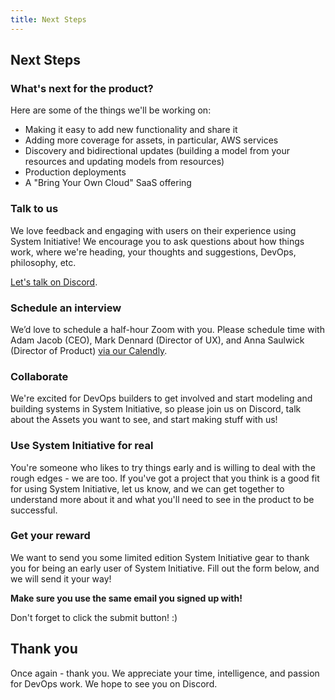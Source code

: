 ```yaml
---
title: Next Steps
---
```


## Next Steps

### What's next for the product?

Here are some of the things we'll be working on:

* Making it easy to add new functionality and share it
* Adding more coverage for assets, in particular, AWS services
* Discovery and bidirectional updates (building a model from your resources and updating models from resources)
* Production deployments
* A "Bring Your Own Cloud" SaaS offering

### Talk to us

We love feedback and engaging with users on their experience using System Initiative! We encourage you to ask questions about how things work, where we're heading, your thoughts and suggestions, DevOps, philosophy, etc.

[Let's talk on Discord](https://discord.com/invite/system-init).

### Schedule an interview

We’d love to schedule a half-hour Zoom with you. Please schedule time with Adam Jacob (CEO), Mark Dennard (Director of UX), and Anna Saulwick (Director of Product) [via our Calendly](https://calendly.com/d/2gm-dhd-xvq/system-initiative-feedback-session).

### Collaborate

We're excited for DevOps builders to get involved and start modeling and building systems in System Initiative, so please join us on Discord, talk about the Assets you want to see, and start making stuff with us! 

### Use System Initiative for real

You're someone who likes to try things early and is willing to deal with the rough edges - we are too. If you've got a project that you think is a good fit for using System Initiative, let us know, and we can get together to understand more about it and what you'll need to see in the product to be successful. 

### Get your reward

We want to send you some limited edition System Initiative gear to thank you for being an early user of System Initiative. Fill out the form below, and we will send it your way!

**Make sure you use the same email you signed up with!**

<tutorial-survey survey-id="1FAIpQLSc2NL5DNv2LafinQgezynD2TS63qaDhNOlwlTMQMVkfN9bR0w" :height="1200" loading-text="Loading sweet swag form..." />

Don't forget to click the submit button! :)

## Thank you

Once again - thank you. We appreciate your time, intelligence, and passion for DevOps work. We hope to see you on Discord.
